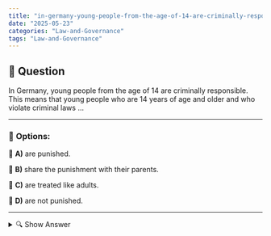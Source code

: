 ```yaml
---
title: "in-germany-young-people-from-the-age-of-14-are-criminally-responsible-this-means-that-young-people-w"
date: "2025-05-23"
categories: "Law-and-Governance"
tags: "Law-and-Governance"
---
```


## 📌 **Question**

In Germany, young people from the age of 14 are criminally responsible. This means that young people who are 14 years of age and older and who violate criminal laws ...



---

### 📝 **Options:**

🔘 **A)** are punished.

🔘 **B)** share the punishment with their parents.

🔘 **C)** are treated like adults.

🔘 **D)** are not punished.

---

<details>
  <summary>🔍 Show Answer</summary>

  <p>
💡  <b>Correct Answer:</b>  a
  </p>
  <p>
    📖<b>Explanation:</b>
    
  </p>
</details>
